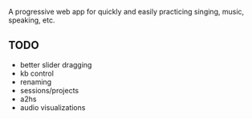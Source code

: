 A progressive web app for quickly and easily practicing singing, music, speaking, etc.

## TODO

- better slider dragging
- kb control
- renaming
- sessions/projects
- a2hs
- audio visualizations
